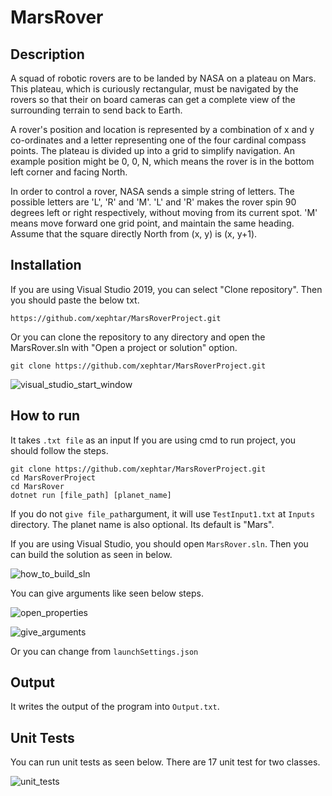 # MarsRover

## Description

A squad of robotic rovers are to be landed by NASA on a plateau on Mars. This plateau, which is
curiously rectangular, must be navigated by the rovers so that their on board cameras can get a
complete view of the surrounding terrain to send back to Earth.

A rover's position and location is represented by a combination of x and y co-ordinates and a letter
representing one of the four cardinal compass points. The plateau is divided up into a grid to
simplify navigation. An example position might be 0, 0, N, which means the rover is in the bottom
left corner and facing North.

In order to control a rover, NASA sends a simple string of letters. The possible letters are 'L', 'R' and
'M'. 'L' and 'R' makes the rover spin 90 degrees left or right respectively, without moving from its
current spot. 'M' means move forward one grid point, and maintain the same heading.
Assume that the square directly North from (x, y) is (x, y+1).


## Installation

If you are using Visual Studio 2019, you can select "Clone repository". Then you should paste the below txt.

```console
https://github.com/xephtar/MarsRoverProject.git
```

Or you can clone the repository to any directory and open the MarsRover.sln with "Open a project or solution" option.

```console
git clone https://github.com/xephtar/MarsRoverProject.git
```

![visual_studio_start_window](https://devblogs.microsoft.com/visualstudio/wp-content/uploads/sites/4/2019/05/Visual-Studio-2019-Start-Window.png)

## How to run

It takes `.txt file` as an input
If you are using cmd to run project, you should follow the steps.

```console
git clone https://github.com/xephtar/MarsRoverProject.git
cd MarsRoverProject
cd MarsRover
dotnet run [file_path] [planet_name]
```
If you do not `give file_path`argument, it will use `TestInput1.txt` at `Inputs` directory.
The planet name is also optional. Its default is "Mars".

If you are using Visual Studio, you should open `MarsRover.sln`.
Then you can build the solution as seen in below.

![how_to_build_sln](https://i.ibb.co/WDwgz63/build.jpg)

You can give arguments like seen below steps.

![open_properties](https://i.ibb.co/hRXfQmP/argument.jpg)

![give_arguments](https://i.ibb.co/zmhPYs0/argument1.jpg)

Or you can change from `launchSettings.json`

## Output

It writes the output of the program into `Output.txt`.

## Unit Tests

You can run unit tests as seen below.
There are 17 unit test for two classes.

![unit_tests](https://i.ibb.co/x3XcfHL/unit.jpg)

